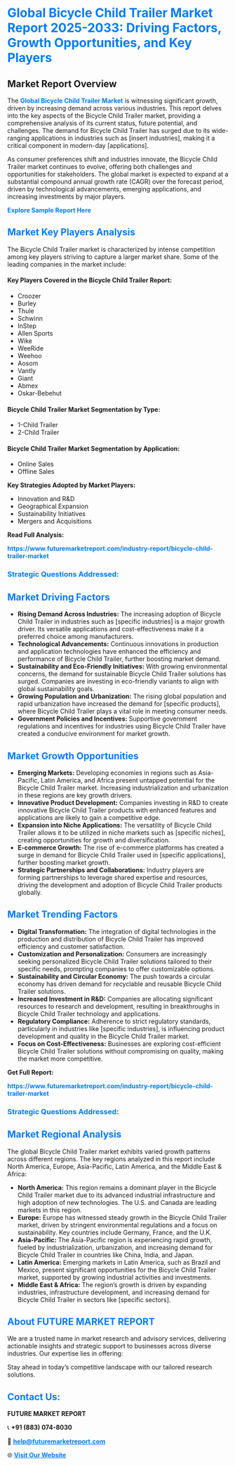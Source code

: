 <h1 style="color: #007BFF;">Global Bicycle Child Trailer Market Report 2025-2033: Driving Factors, Growth Opportunities, and Key Players</h1>

<section id="overview">
<h2>Market Report Overview</h2>
<p>The <a href="https://www.futuremarketreport.com/industry-report/bicycle-child-trailer-market" style="color: #007BFF; text-decoration: none;"><strong>Global Bicycle Child Trailer Market</strong></a> is witnessing significant growth, driven by increasing demand across various industries. This report delves into the key aspects of the Bicycle Child Trailer market, providing a comprehensive analysis of its current status, future potential, and challenges. The demand for Bicycle Child Trailer has surged due to its wide-ranging applications in industries such as [insert industries], making it a critical component in modern-day [applications].</p>
<p>As consumer preferences shift and industries innovate, the Bicycle Child Trailer market continues to evolve, offering both challenges and opportunities for stakeholders. The global market is expected to expand at a substantial compound annual growth rate (CAGR) over the forecast period, driven by technological advancements, emerging applications, and increasing investments by major players.</p>
</section>

<section id="overview">
<p><a href="https://www.futuremarketreport.com/request-sample/reportId=48130" style="color: #007BFF; text-decoration: none;"><strong>Explore Sample Report Here</strong></a></p>
</section>

<section id="key-players">
<h2 style="color: #007BFF;">Market Key Players Analysis</h2>
<p>The Bicycle Child Trailer market is characterized by intense competition among key players striving to capture a larger market share. Some of the leading companies in the market include:</p>
<h4>Key Players Covered in the Bicycle Child Trailer Report:</h4>
<ul><li>Croozer</li><li>Burley</li><li>Thule</li><li>Schwinn</li><li>InStep</li><li>Allen Sports</li><li>Wike</li><li>WeeRide</li><li>Weehoo</li><li>Aosom</li><li>Vantly</li><li>Giant</li><li>Abmex</li><li>Oskar-Bebehut</li></ul>
<h4>Bicycle Child Trailer Market Segmentation by Type:</h4>
<ul><li>1-Child Trailer</li><li>2-Child Trailer</li></ul>

<h4>Bicycle Child Trailer Market Segmentation by Application:</h4>
<ul><li>Online Sales</li><li>Offline Sales</li></ul>
<p><strong>Key Strategies Adopted by Market Players:</strong></p>
<ul>
<li>Innovation and R&D</li>
<li>Geographical Expansion</li>
<li>Sustainability Initiatives</li>
<li>Mergers and Acquisitions</li>
</ul>
</section>

<section>
<p><strong>Read Full Analysis: </strong></p><a href="https://www.futuremarketreport.com/industry-report/bicycle-child-trailer-market" style="color: #007BFF; text-decoration: none;"><strong>https://www.futuremarketreport.com/industry-report/bicycle-child-trailer-market</strong></a>
<h3 style="color: #007BFF;">Strategic Questions Addressed:</h3>
</section>

<section id="driving-factors">
<h2 style="color: #007BFF;">Market Driving Factors</h2>
<ul>
<li><strong>Rising Demand Across Industries:</strong> The increasing adoption of Bicycle Child Trailer in industries such as [specific industries] is a major growth driver. Its versatile applications and cost-effectiveness make it a preferred choice among manufacturers.</li>
<li><strong>Technological Advancements:</strong> Continuous innovations in production and application technologies have enhanced the efficiency and performance of Bicycle Child Trailer, further boosting market demand.</li>
<li><strong>Sustainability and Eco-Friendly Initiatives:</strong> With growing environmental concerns, the demand for sustainable Bicycle Child Trailer solutions has surged. Companies are investing in eco-friendly variants to align with global sustainability goals.</li>
<li><strong>Growing Population and Urbanization:</strong> The rising global population and rapid urbanization have increased the demand for [specific products], where Bicycle Child Trailer plays a vital role in meeting consumer needs.</li>
<li><strong>Government Policies and Incentives:</strong> Supportive government regulations and incentives for industries using Bicycle Child Trailer have created a conducive environment for market growth.</li>
</ul>
</section>

<section id="growth-opportunities">
<h2 style="color: #007BFF;">Market Growth Opportunities</h2>
<ul>
<li><strong>Emerging Markets:</strong> Developing economies in regions such as Asia-Pacific, Latin America, and Africa present untapped potential for the Bicycle Child Trailer market. Increasing industrialization and urbanization in these regions are key growth drivers.</li>
<li><strong>Innovative Product Development:</strong> Companies investing in R&D to create innovative Bicycle Child Trailer products with enhanced features and applications are likely to gain a competitive edge.</li>
<li><strong>Expansion into Niche Applications:</strong> The versatility of Bicycle Child Trailer allows it to be utilized in niche markets such as [specific niches], creating opportunities for growth and diversification.</li>
<li><strong>E-commerce Growth:</strong> The rise of e-commerce platforms has created a surge in demand for Bicycle Child Trailer used in [specific applications], further boosting market growth.</li>
<li><strong>Strategic Partnerships and Collaborations:</strong> Industry players are forming partnerships to leverage shared expertise and resources, driving the development and adoption of Bicycle Child Trailer products globally.</li>
</ul>
</section>

<section id="trending-factors">
<h2 style="color: #007BFF;">Market Trending Factors</h2>
<ul>
<li><strong>Digital Transformation:</strong> The integration of digital technologies in the production and distribution of Bicycle Child Trailer has improved efficiency and customer satisfaction.</li>
<li><strong>Customization and Personalization:</strong> Consumers are increasingly seeking personalized Bicycle Child Trailer solutions tailored to their specific needs, prompting companies to offer customizable options.</li>
<li><strong>Sustainability and Circular Economy:</strong> The push towards a circular economy has driven demand for recyclable and reusable Bicycle Child Trailer solutions.</li>
<li><strong>Increased Investment in R&D:</strong> Companies are allocating significant resources to research and development, resulting in breakthroughs in Bicycle Child Trailer technology and applications.</li>
<li><strong>Regulatory Compliance:</strong> Adherence to strict regulatory standards, particularly in industries like [specific industries], is influencing product development and quality in the Bicycle Child Trailer market.</li>
<li><strong>Focus on Cost-Effectiveness:</strong> Businesses are exploring cost-efficient Bicycle Child Trailer solutions without compromising on quality, making the market more competitive.</li>
</ul>
</section>

<section>
<p><strong>Get Full Report: </strong></p><a href="https://www.futuremarketreport.com/industry-report/bicycle-child-trailer-market" style="color: #007BFF; text-decoration: none;"><strong>https://www.futuremarketreport.com/industry-report/bicycle-child-trailer-market</strong></a>
<h3 style="color: #007BFF;">Strategic Questions Addressed:</h3>
</section>


<section id="regional-analysis">
<h2 style="color: #007BFF;">Market Regional Analysis</h2>
<p>The global Bicycle Child Trailer market exhibits varied growth patterns across different regions. The key regions analyzed in this report include North America, Europe, Asia-Pacific, Latin America, and the Middle East & Africa:</p>
<ul>
<li><strong>North America:</strong> This region remains a dominant player in the Bicycle Child Trailer market due to its advanced industrial infrastructure and high adoption of new technologies. The U.S. and Canada are leading markets in this region.</li>
<li><strong>Europe:</strong> Europe has witnessed steady growth in the Bicycle Child Trailer market, driven by stringent environmental regulations and a focus on sustainability. Key countries include Germany, France, and the U.K.</li>
<li><strong>Asia-Pacific:</strong> The Asia-Pacific region is experiencing rapid growth, fueled by industrialization, urbanization, and increasing demand for Bicycle Child Trailer in countries like China, India, and Japan.</li>
<li><strong>Latin America:</strong> Emerging markets in Latin America, such as Brazil and Mexico, present significant opportunities for the Bicycle Child Trailer market, supported by growing industrial activities and investments.</li>
<li><strong>Middle East & Africa:</strong> The region’s growth is driven by expanding industries, infrastructure development, and increasing demand for Bicycle Child Trailer in sectors like [specific sectors].</li>
</ul>
</section>

<footer>
<h2 style="color: #007BFF;">About FUTURE MARKET REPORT</h2>
<p>We are a trusted name in market research and advisory services, delivering actionable insights and strategic support to businesses across diverse industries. Our expertise lies in offering:</p>

<p>Stay ahead in today’s competitive landscape with our tailored research solutions.</p>

<h2 style="color: #007BFF;">Contact Us:</h2>
<p><strong>FUTURE MARKET REPORT</strong></p>
<p>📞 <strong>+91 (883) 074-8030</strong></p>
<p>📧 <strong><a href="mailto:help@futuremarketreport.com" style="color: #007BFF;">help@futuremarketreport.com</a></strong></p>
<p>🌐 <strong><a href="https://www.futuremarketreport.com/" style="color: #007BFF;">Visit Our Website</a></strong></p>
</footer>